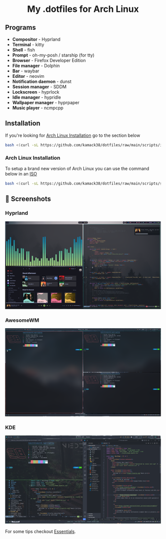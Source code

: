 <h1 align="center">My .dotfiles for Arch Linux</h1>

## Programs

- **Compositor** - Hyprland
- **Terminal** - kitty
- **Shell** - fish
- **Prompt** - oh-my-posh / starship (for tty)
- **Browser** - Firefox Developer Edition
- **File manager** - Dolphin
- **Bar** - waybar
- **Editor** - neovim
- **Notification daemon** - dunst
- **Session manager** - SDDM
- **Lockscreen** - hyprlock
- **Idle manager** - hypridle
- **Wallpaper manager** - hyprpaper
- **Music player** - ncmpcpp

## Installation

If you're looking for [Arch Linux Installation](#arch-linux-installation) go to
the section below

```bash
bash <(curl -sL https://github.com/kamack38/dotfiles/raw/main/scripts/install.sh)
```

### Arch Linux Installation

To setup a brand new version of Arch Linux you can use the command below in an
[ISO](https://archlinux.org/download/)

```bash
bash <(curl -sL https://github.com/kamack38/dotfiles/raw/main/scripts/setup.sh)
```

## 📸 Screenshots

### Hyprland

![Hyprland](./../Pictures/Screenshots/Hyprland.png)

### AwesomeWM

![AwesomeWM](./../Pictures/Screenshots/awesomewm.png)

### KDE

![Apps screenshot](./../Pictures/Screenshots/Apps.png)

For some tips checkout
[Essentials](https://github.com/kamack38/Essentials/wiki).
